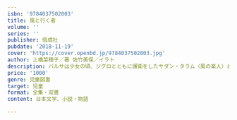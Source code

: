```yaml
---
isbn: '9784037502003'
title: 風と行く者
volume: ''
series: ''
publisher: 偕成社
pubdate: '2018-11-19'
cover: 'https://cover.openbd.jp/9784037502003.jpg'
author: 上橋菜穂子／著 佐竹美保／イラト
description: バルサは少女の頃、ジグロとともに護衛をしたサダン・タラム〈風の楽人〉と再会。今回も用心棒として雇われ、頭の命を守ることに。
price: '1000'
genre: 児童図書
target: 児童
format: 全集・双書
content: 日本文学、小説・物語

---
```

